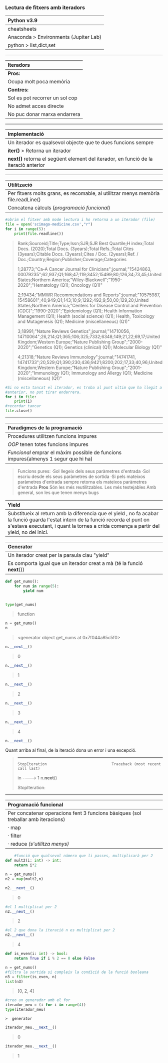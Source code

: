 ### Lectura de fitxers amb iteradors

|  Python v3.9 |
| :------------ |
|  cheatsheets|
|   Anaconda > Environments (Jupiter Lab)|
|   python > list,dict,set|

* * *

|  Iteradors |
| :------------ |
|  **Pros:** |
|  Ocupa molt poca memòria|
|  **Contres:** |
|  Sol es pot recorrer un sol cop|
|  No admet acces directe|
|  No puc donar marxa endarrera|

* * *

|  Implementació |
| :------------ |
|  Un iterador es qualsevol objecte que te dues funcions sempre|
|  **__iter__()** > Retorna un iterador |
| **__next__()** retorna el següent element del iterador, en funció de la iteraciò anterior|

* * *

|  Utilització |
| :------------ |
|  Per fitxers molts grans, es recomable, al utilitzar menys memòria file.readLine()|
|  Concatena càlculs (*programació funcional*) |

```python
#obrim el fitxer amb mode lectura i ho retorna a un iterador (file)
file = open('scimago-medicine.csv',"r")
for i in range(5):
    print(file.readline())

```

  >  Rank;Sourceid;Title;Type;Issn;SJR;SJR Best Quartile;H index;Total Docs. (2020);Total Docs. (3years);Total Refs.;Total Cites (3years);Citable Docs. (3years);Cites / Doc. (2years);Ref. / Doc.;Country;Region;Publisher;Coverage;Categories
  >  
  >  1;28773;"Ca-A Cancer Journal for Clinicians";journal;"15424863, 00079235";62,937;Q1;168;47;119;3452;15499;80;126,34;73,45;United States;Northern America;"Wiley-Blackwell";"1950-2020";"Hematology (Q1); Oncology (Q1)"
  >  
  >  2;19434;"MMWR Recommendations and Reports";journal;"10575987, 15458601";40,949;Q1;143;10;9;1292;492;9;50,00;129,20;United States;Northern America;"Centers for Disease Control and Prevention (CDC)";"1990-2020";"Epidemiology (Q1); Health Information Management (Q1); Health (social science) (Q1); Health, Toxicology and Mutagenesis (Q1); Medicine (miscellaneous) (Q1)"
  >  
  > 3;18991;"Nature Reviews Genetics";journal;"14710056, 14710064";26,214;Q1;365;106;325;7332;6348;149;21,22;69,17;United Kingdom;Western Europe;"Nature Publishing Group";"2000-2020";"Genetics (Q1); Genetics (clinical) (Q1); Molecular Biology (Q1)"
  > 
  > 4;21318;"Nature Reviews Immunology";journal;"14741741, 14741733";20,529;Q1;390;230;436;9421;8200;202;17,33;40,96;United Kingdom;Western Europe;"Nature Publishing Group";"2001-2020";"Immunology (Q1); Immunology and Allergy (Q1); Medicine (miscellaneous) (Q1)"
  > 
    

```python
#Si no esta tancat el iterador, es troba al punt ultim que ha llegit a l'instrucció
#anterior, no pot tirar endarrera.
for i in file:
    print(i)
#recordar tancar
file.close()
```
* * *

|  Paradigmes de la programació |
| :------------ |
|  Procedures utilitzen funcions impures |
|  *OOP* tenen totes funcions impures |
|  *Funcional* emprar el màxim possible de funcions impures(almenys 1  segur que hi ha) |


> Funcions pures: 
>  ·Sol llegeix dels seus paràmetres d'entrada
>  ·Sol escriu desde els seus paràmetres de sortida
>  ·Si pels mateixos paràmetres d'entrada sempre retorna els mateixos paràmetres d'entrada
> **Pros** 
> Són les més reutilitzables.
> Les més testejables
> Amb general, son les que tenen menys bugs


|  Yield  |
| :------------ |
|  Substitueix al return amb la diferencia que el yield , no fa acabar la funció guarda l'estat intern de la funció recorda el punt on s'estava executant, i quant la tornes a  crida comença a partir del yield, no del inici. |

|  Generator  |
| :------------ |
|  Un iterador creat per la paraula clau "yield" |
| Es comporta igual que un iterador creat a mà (té la funció __next__()) |

```python
def get_nums():
    for num in range(5):
        yield num 
                
```


```python
type(get_nums)
```


> function




```python
n = get_nums()
n
```


 >   <generator object get_nums at 0x7f044a85c5f0>


```python
n.__next__()
```

>    0




```python
n.__next__()
```

>    1


```python
n.__next__()
```

>  2


```python
n.__next__()
```

> 3


```python
n.__next__()
```

> 4

```python
n.__next__()
```

Quant arriba al final, de la iteració dona un error i una excepció.

>    ---------------------------------------------------------------------------
>    
>     StopIteration                             Traceback (most recent call last)
>     
>   <ipython-input-24-8d5cb7b534a9> in <module> ----> 1 n.__next__()
>
>  StopIteration: 

* *  *

| Programació funcional  |
| :------------ |
|  Per concatenar operacions fent 3 funcions bàsiques (sol treballar amb iteracions) |
| · map |
| · filter |
| · reduce *(s'utilitza menys)* |

    
    
    
```python
    #funció que qualsevol número que li passes, multiplicarà per 2
def mult2(i: int) -> int:
    return i*2
```


```python
n = get_nums()
n2 = map(mult2,n) 
```


```python
n2.__next__()
```

>  0


```python
#el 1 multiplicat per 2
n2.__next__()
```

>  2

```python
#el 2 que dona la iteració n es multiplicat per 2
n2.__next__()
```

> 4


```python
def is_even(i: int) -> bool:
    return True if i % 2 == 0 else False

n = get_nums()
#filtra la sortida si compleix la condició de la funció booleana
n3 = filter(is_even, n)
list(n3)
```

> [0, 2, 4]

```python
#creo un generador amb el for
iterador_meu = (i for i in range(4))
type(iterador_meu)
```

    >  generator


```python
iterador_meu.__next__()
```

> 0


```python
iterador_meu.__next__()
```
> 1


